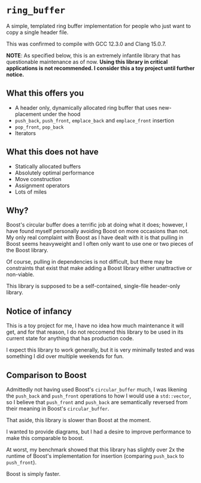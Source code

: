 # `ring_buffer`

A simple, templated ring buffer implementation for people who just want to copy a single header file.

This was confirmed to compile with GCC 12.3.0 and Clang 15.0.7.

**NOTE**: As specified below, this is an extremely infantile library that has questionable maintenance as of now.
**Using this library in critical applications is not recommended. I consider this a toy project until further notice.**

## What this offers you

- A header only, dynamically allocated ring buffer that uses new-placement under the hood
- `push_back`, `push_front`, `emplace_back` and `emplace_front` insertion
- `pop_front`, `pop_back`
- Iterators

## What this does not have

- Statically allocated buffers
- Absolutely optimal performance
- Move construction
- Assignment operators
- Lots of miles

## Why?

Boost's circular buffer does a terrific job at doing what it does; however, I have found myself personally avoiding Boost on more occasions than not.
My only real complaint with Boost as I have dealt with it is that pulling in Boost seems heavyweight and I often only want to use one or two pieces of the Boost library.

Of course, pulling in dependencies is not difficult, but there may be constraints that exist that make adding a Boost library either unattractive or non-viable.

This library is supposed to be a self-contained, single-file header-only library.

## Notice of infancy

This is a toy project for me, I have no idea how much maintenance it will get, and for that reason, I do not reccomend this library to be used in its current state for anything that has production code.

I expect this library to work generally, but it is very minimally tested and was something I did over multiple weekends for fun.

## Comparison to Boost

Admittedly not having used Boost's `circular_buffer` much, I was likening the `push_back` and `push_front` operations to how I would use a `std::vector`, so I believe that `push_front` and `push_back` are semantically reversed from their meaning in Boost's `circular_buffer`.

That aside, this library is slower than Boost at the moment.

I wanted to provide diagrams, but I had a desire to improve performance to make this comparable to boost.

At worst, my benchmark showed that this library has slightly over 2x the runtime of Boost's implementation for insertion (comparing `push_back` to `push_front`).

Boost is simply faster.
